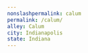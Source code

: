 ```yaml
---
﻿nonslashpermalink: calum
permalink: /calum/
alley: Calum
city: Indianapolis
state: Indiana
---
```

